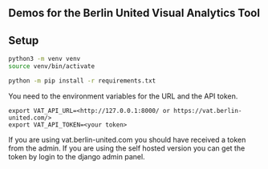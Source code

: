 ## Demos for the Berlin United Visual Analytics Tool

## Setup

```bash
python3 -m venv venv
source venv/bin/activate

python -m pip install -r requirements.txt
```

You need to the environment variables for the URL and the API token. 
```
export VAT_API_URL=<http://127.0.0.1:8000/ or https://vat.berlin-united.com/>
export VAT_API_TOKEN=<your token>
```

If you are using vat.berlin-united.com you should have received a token from the admin. If you are using the self hosted version you can get the token by login to the django admin panel. 